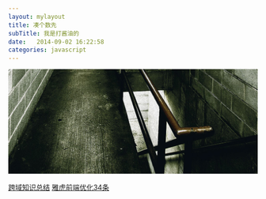 ```yaml
---
layout: mylayout
title: 凑个数先
subTitle: 我是打酱油的
date:   2014-09-02 16:22:58
categories: javascript
---
```



<a href="#" class="image image-full"><img src="/images/fotogrph-dark-stairwell.jpg" alt="" /></a>
<p>
	<a href="http://www.cnblogs.com/2050/p/3191744.html">跨域知识总结</a>
	<a href="http://www.w3cfuns.com/blog-5441847-5400405.html">雅虎前端优化34条</a>
</p>
